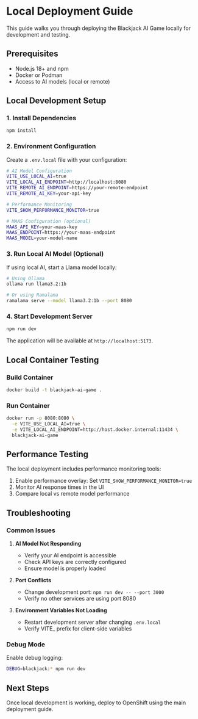 # Local Deployment Guide

This guide walks you through deploying the Blackjack AI Game locally for development and testing.

## Prerequisites

- Node.js 18+ and npm
- Docker or Podman
- Access to AI models (local or remote)

## Local Development Setup

### 1. Install Dependencies

```bash
npm install
```

### 2. Environment Configuration

Create a `.env.local` file with your configuration:

```bash
# AI Model Configuration
VITE_USE_LOCAL_AI=true
VITE_LOCAL_AI_ENDPOINT=http://localhost:8080
VITE_REMOTE_AI_ENDPOINT=https://your-remote-endpoint
VITE_REMOTE_AI_KEY=your-api-key

# Performance Monitoring
VITE_SHOW_PERFORMANCE_MONITOR=true

# MAAS Configuration (optional)
MAAS_API_KEY=your-maas-key
MAAS_ENDPOINT=https://your-maas-endpoint
MAAS_MODEL=your-model-name
```

### 3. Run Local AI Model (Optional)

If using local AI, start a Llama model locally:

```bash
# Using Ollama
ollama run llama3.2:1b

# Or using Ramalama
ramalama serve --model llama3.2:1b --port 8080
```

### 4. Start Development Server

```bash
npm run dev
```

The application will be available at `http://localhost:5173`.

## Local Container Testing

### Build Container

```bash
docker build -t blackjack-ai-game .
```

### Run Container

```bash
docker run -p 8080:8080 \
  -e VITE_USE_LOCAL_AI=true \
  -e VITE_LOCAL_AI_ENDPOINT=http://host.docker.internal:11434 \
  blackjack-ai-game
```

## Performance Testing

The local deployment includes performance monitoring tools:

1. Enable performance overlay: Set `VITE_SHOW_PERFORMANCE_MONITOR=true`
2. Monitor AI response times in the UI
3. Compare local vs remote model performance

## Troubleshooting

### Common Issues

1. **AI Model Not Responding**
   - Verify your AI endpoint is accessible
   - Check API keys are correctly configured
   - Ensure model is properly loaded

2. **Port Conflicts**
   - Change development port: `npm run dev -- --port 3000`
   - Verify no other services are using port 8080

3. **Environment Variables Not Loading**
   - Restart development server after changing `.env.local`
   - Verify VITE_ prefix for client-side variables

### Debug Mode

Enable debug logging:

```bash
DEBUG=blackjack:* npm run dev
```

## Next Steps

Once local development is working, deploy to OpenShift using the main deployment guide.